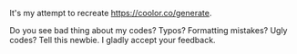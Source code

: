 It's my attempt to recreate https://coolor.co/generate.

Do you see bad thing about my codes? Typos? Formatting mistakes? Ugly codes?
Tell this newbie. I gladly accept your feedback.
